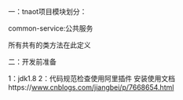 一：tnaot项目模块划分：

  common-service:公共服务

  所有共有的类方法在此定义

二：开发前准备

1：jdk1.8
2：代码规范检查使用阿里插件
   安装使用文档https://www.cnblogs.com/jiangbei/p/7668654.html



